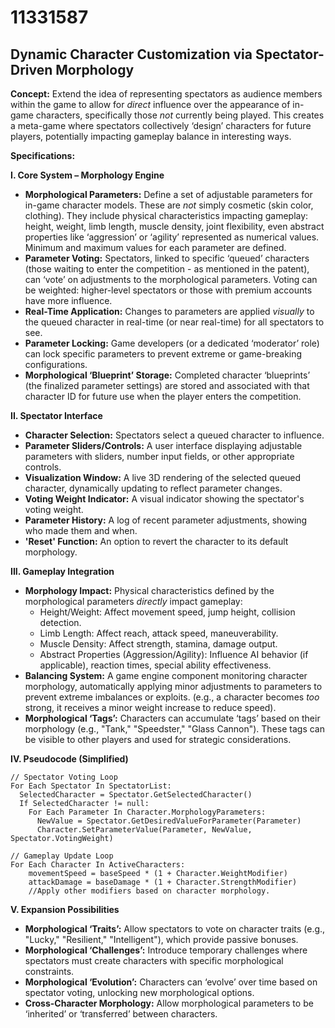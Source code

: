 # 11331587

## Dynamic Character Customization via Spectator-Driven Morphology

**Concept:** Extend the idea of representing spectators as audience members within the game to allow for *direct* influence over the appearance of in-game characters, specifically those *not* currently being played. This creates a meta-game where spectators collectively ‘design’ characters for future players, potentially impacting gameplay balance in interesting ways.

**Specifications:**

**I. Core System – Morphology Engine**

*   **Morphological Parameters:** Define a set of adjustable parameters for in-game character models. These are *not* simply cosmetic (skin color, clothing). They include physical characteristics impacting gameplay: height, weight, limb length, muscle density, joint flexibility, even abstract properties like ‘aggression’ or ‘agility’ represented as numerical values.  Minimum and maximum values for each parameter are defined.
*   **Parameter Voting:** Spectators, linked to specific ‘queued’ characters (those waiting to enter the competition - as mentioned in the patent), can ‘vote’ on adjustments to the morphological parameters.  Voting can be weighted: higher-level spectators or those with premium accounts have more influence.
*   **Real-Time Application:** Changes to parameters are applied *visually* to the queued character in real-time (or near real-time) for all spectators to see.
*   **Parameter Locking:** Game developers (or a dedicated ‘moderator’ role) can lock specific parameters to prevent extreme or game-breaking configurations.
*   **Morphological ‘Blueprint’ Storage:**  Completed character ‘blueprints’ (the finalized parameter settings) are stored and associated with that character ID for future use when the player enters the competition.

**II. Spectator Interface**

*   **Character Selection:** Spectators select a queued character to influence.
*   **Parameter Sliders/Controls:** A user interface displaying adjustable parameters with sliders, number input fields, or other appropriate controls.
*   **Visualization Window:**  A live 3D rendering of the selected queued character, dynamically updating to reflect parameter changes.
*   **Voting Weight Indicator:** A visual indicator showing the spectator's voting weight.
*   **Parameter History:**  A log of recent parameter adjustments, showing who made them and when.
*   **'Reset' Function:** An option to revert the character to its default morphology.

**III. Gameplay Integration**

*   **Morphology Impact:** Physical characteristics defined by the morphological parameters *directly* impact gameplay:
    *   Height/Weight: Affect movement speed, jump height, collision detection.
    *   Limb Length: Affect reach, attack speed, maneuverability.
    *   Muscle Density: Affect strength, stamina, damage output.
    *   Abstract Properties (Aggression/Agility):  Influence AI behavior (if applicable), reaction times, special ability effectiveness.
*   **Balancing System:**  A game engine component monitoring character morphology, automatically applying minor adjustments to parameters to prevent extreme imbalances or exploits. (e.g., a character becomes *too* strong, it receives a minor weight increase to reduce speed).
*   **Morphological ‘Tags’:** Characters can accumulate ‘tags’ based on their morphology (e.g., "Tank," "Speedster," "Glass Cannon"). These tags can be visible to other players and used for strategic considerations.

**IV. Pseudocode (Simplified)**

```
// Spectator Voting Loop
For Each Spectator In SpectatorList:
  SelectedCharacter = Spectator.GetSelectedCharacter()
  If SelectedCharacter != null:
    For Each Parameter In Character.MorphologyParameters:
      NewValue = Spectator.GetDesiredValueForParameter(Parameter)
      Character.SetParameterValue(Parameter, NewValue, Spectator.VotingWeight)

// Gameplay Update Loop
For Each Character In ActiveCharacters:
    movementSpeed = baseSpeed * (1 + Character.WeightModifier)
    attackDamage = baseDamage * (1 + Character.StrengthModifier)
    //Apply other modifiers based on character morphology.
```

**V. Expansion Possibilities**

*   **Morphological ‘Traits’:** Allow spectators to vote on character traits (e.g., "Lucky," "Resilient," "Intelligent"), which provide passive bonuses.
*   **Morphological ‘Challenges’:**  Introduce temporary challenges where spectators must create characters with specific morphological constraints.
*   **Morphological ‘Evolution’:** Characters can ‘evolve’ over time based on spectator voting, unlocking new morphological options.
*   **Cross-Character Morphology:** Allow morphological parameters to be ‘inherited’ or ‘transferred’ between characters.